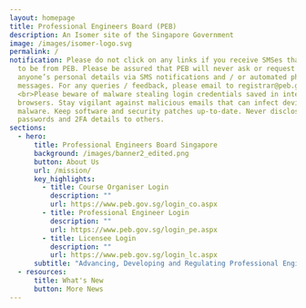 ```yaml
---
layout: homepage
title: Professional Engineers Board (PEB)
description: An Isomer site of the Singapore Government
image: /images/isomer-logo.svg
permalink: /
notification: Please do not click on any links if you receive SMSes that appear
  to be from PEB. Please be assured that PEB will never ask or request for
  anyone’s personal details via SMS notifications and / or automated phone
  messages. For any queries / feedback, please email to registrar@peb.gov.sg.
  <br>Please beware of malware stealing login credentials saved in internet
  browsers. Stay vigilant against malicious emails that can infect devices with
  malware. Keep software and security patches up-to-date. Never disclose your
  passwords and 2FA details to others.
sections:
  - hero:
      title: Professional Engineers Board Singapore
      background: /images/banner2_edited.png
      button: About Us
      url: /mission/
      key_highlights:
        - title: Course Organiser Login
          description: ""
          url: https://www.peb.gov.sg/login_co.aspx
        - title: Professional Engineer Login
          description: ""
          url: https://www.peb.gov.sg/login_pe.aspx
        - title: Licensee Login
          description: ""
          url: https://www.peb.gov.sg/login_lc.aspx
      subtitle: "Advancing, Developing and Regulating Professional Engineering "
  - resources:
      title: What's New
      button: More News
---
```

